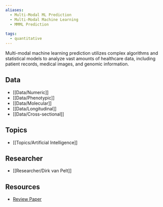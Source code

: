 ```yaml
---
aliases:
  - Multi-Modal ML Prediction
  - Multi-Modal Machine Learning
  - MMML Prediction
 
tags:
  - quantitative 
---
```


Multi-modal machine learning prediction utilizes complex algorithms and statistical models to analyze vast amounts of healthcare data, including patient records, medical images, and genomic information.

## Data

 - [[Data/Numeric]]
 - [[Data/Phenotypic]]
 - [[Data/Molecular]]
 - [[Data/Longitudinal]]
 - [[Data/Cross-sectional]]


## Topics

  - [[Topics/Artificial Intelligence]]

## Researcher

  - [[Researcher/Dirk van Pelt]]

## Resources

  - [Review Paper](https://jamanetwork.com/journals/jamapsychiatry/article-abstract/2773732)
